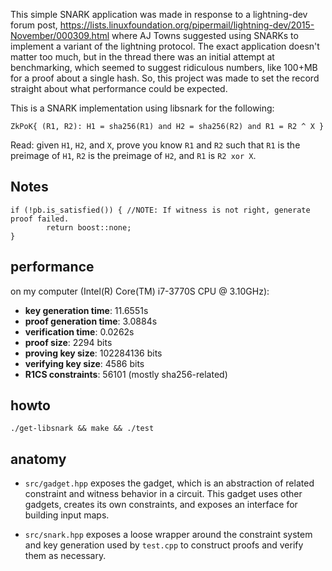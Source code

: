 This simple SNARK application was made in response to a lightning-dev forum post, https://lists.linuxfoundation.org/pipermail/lightning-dev/2015-November/000309.html where AJ Towns suggested using SNARKs to implement a variant of the lightning protocol. The exact application doesn't matter too much, but in the thread there was an initial attempt at benchmarking, which seemed to suggest ridiculous numbers, like 100+MB for a proof about a single hash. So, this project was made to set the record straight about what performance could be expected.

This is a SNARK implementation using libsnark for the following:

``ZkPoK{ (R1, R2): H1 = sha256(R1) and H2 = sha256(R2) and R1 = R2 ^ X }``

Read: given `H1`, `H2`, and `X`, prove you know `R1` and `R2` such that `R1` is the preimage of `H1`,
`R2` is the preimage of `H2`, and `R1` is `R2 xor X`.

## Notes

```
if (!pb.is_satisfied()) { //NOTE: If witness is not right, generate proof failed.
        return boost::none;
}
```

## performance

on my computer (Intel(R) Core(TM) i7-3770S CPU @ 3.10GHz):

* **key generation time**: 11.6551s
* **proof generation time**: 3.0884s
* **verification time**: 0.0262s
* **proof size**: 2294 bits
* **proving key size**: 102284136 bits
* **verifying key size**: 4586 bits
* **R1CS constraints**: 56101 (mostly sha256-related)

## howto

``./get-libsnark && make && ./test``

## anatomy

* `src/gadget.hpp` exposes the gadget, which is an abstraction of related constraint
and witness behavior in a circuit. This gadget uses other gadgets, creates its own
constraints, and exposes an interface for building input maps.

* `src/snark.hpp` exposes a loose wrapper around the constraint system and
key generation used by `test.cpp` to construct proofs and verify them as necessary.
